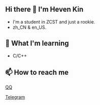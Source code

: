 ## Hi there 👋 I'm Heven Kin
- I'm a student in ZCST and just a rookie.
- zh_CN & en_US.

## 🌱 What I'm learning
- C/C++

## 📫 How to reach me
[QQ](http://wpa.qq.com/msgrd?v=3&uin=1359244012&site=qq&menu=yes)

[Telegram](https://t.me/hevenkin)

<!--
**hevenkin/hevenkin** is a ✨ _special_ ✨ repository because its `README.md` (this file) appears on your GitHub profile.

Here are some ideas to get you started:

- 🔭 I’m currently working on ...
- 🌱 I’m currently learning ...
- 👯 I’m looking to collaborate on ...
- 🤔 I’m looking for help with ...
- 💬 Ask me about ...
- 📫 How to reach me: ...
- 😄 Pronouns: ...
- ⚡ Fun fact: ...
-->
